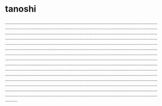 # tanoshi

..............................................................................................................................................................................................................................................................................................................................................................................................................................................................................................................................................................................................................................................................................................................................................................................................................................................................................................................................................................................................................................................................................................................................................................................................................................................................................................................................................................................................................................................................................................................................................................................................................................................................................................................................................................................................................................................................................................................................................
